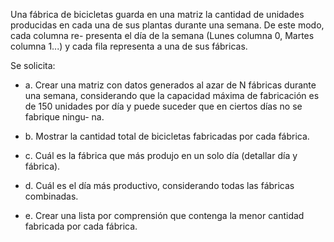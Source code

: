 Una fábrica de bicicletas guarda en una matriz la cantidad de unidades producidas
en cada una de sus plantas durante una semana. De este modo, cada columna re-
presenta el día de la semana (Lunes columna 0, Martes columna 1...) y cada fila
representa a una de sus fábricas.


Se solicita:

- a. Crear una matriz con datos generados al azar de N fábricas durante una
semana, considerando que la capacidad máxima de fabricación es de 150
unidades por día y puede suceder que en ciertos días no se fabrique ningu-
na.

- b. Mostrar la cantidad total de bicicletas fabricadas por cada fábrica.

- c. Cuál es la fábrica que más produjo en un solo día (detallar día y fábrica).

- d. Cuál es el día más productivo, considerando todas las fábricas combinadas.

- e. Crear una lista por comprensión que contenga la menor cantidad fabricada
por cada fábrica.
